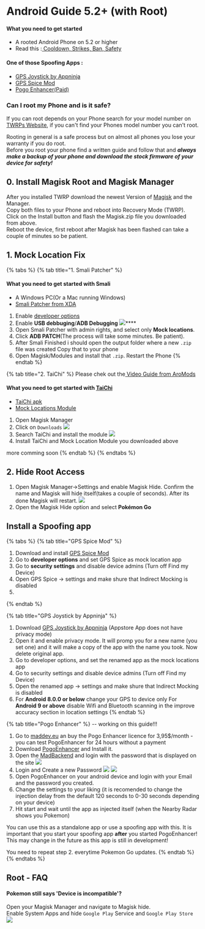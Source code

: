 # Android Guide 5.2+ \(with Root\)

#### What you need to get started

* A rooted Android Phone on 5.2 or higher
* Read this :[ Cooldown, Strikes, Ban, Safety](../links-faqs-error/cooldown-strikes-ban-safety.md)

#### One of those Spoofing Apps :

* [GPS Joystick by Appninja](http://gpsjoystick.theappninjas.com/faq/)
* [GPS Spice Mod](https://drive.google.com/file/d/1DVyQkLqkd9Oe-mKRJvz7SDBaC-E6FRJI/view)
* [Pogo Enhancer\(Paid\)](https://maddev.eu/shop/)

### Can I root my Phone and is it safe?

If you can root depends on your Phone search for your model number on [TWRPs Website](https://twrp.me/Devices/), if you can't find your Phones model number you can't root.

Rooting in general is a safe process but on almost all phones you  lose your warranty if you do root.  
Before you root your phone find a written guide and follow that and _**always make a backup of your phone and download the stock firmware of your device for safety!**_

## **0. Install Magisk Root and Magisk Manager**

After you installed TWRP download the newest Version of [Magisk](https://github.com/topjohnwu/Magisk/releases) and the Manager.  
Copy both files to your Phone and reboot into Recovery Mode \(TWRP\).  
Click on the Install button and flash the Magisk.zip file you downloaded from above.  
Reboot the device, first reboot after Magisk has been flashed can take a couple of minutes so be patient.

## 1. Mock Location Fix

{% tabs %}
{% tab title="1. Smali Patcher" %}
#### What you need to get started with Smali

* A Windows PC\(Or a Mac running Windows\)
* [Smali Patcher from XDA](https://forum.xda-developers.com/apps/magisk/module-smali-patcher-0-7-t3680053)



1. Enable [developer options](https://lmgtfy.com/?q=enable+developer+options+android&s=) 
2. Enable **USB debbuging**/**ADB Debugging**  ![](../.gitbook/assets/developeroptions.png)\*\*\*\*
3. Open Smali Patcher with admin rights, and select only **Mock locations**. 
4. Click **ADB PATCH**\(The process will take some minutes. Be patient\).
5. After Smali Finished i should open the output folder where a new `.zip` file was created Copy that to your phone
6. Open Magisk/Modules and install that `.zip`. Restart the Phone
{% endtab %}

{% tab title="2. TaiChi" %}
Please chek out the[ Video Guide from AroMods](https://www.youtube.com/watch?v=9pwFf2RKIVg)  


#### What you need to get started with [TaiChi](https://taichi.cool/)

* [TaiChi apk](https://taichi.cool/download.html)
* [Mock Locations Module](https://dl-xda.xposed.info/modules/com.brandonnalls.mockmocklocations_v6_bfa37e.apk)

1. Open Magisk Manager  
2. Click on `Downloads`  ![](../.gitbook/assets/1.download.png)
3. Search TaiChi and install the module  ![](../.gitbook/assets/2.installtaichi.png) 
4. Install TaiChi and Mock Location Module you downloaded above

more comming soon
{% endtab %}
{% endtabs %}

## 2. Hide Root Access

1. Open Magisk Manager-&gt;Settings and enable Magisk Hide. Confirm the name and Magisk will hide itself\(takes a couple of seconds\). After its done Magisk will restart. ![](../.gitbook/assets/hidemagisk.png) 
2. Open the Magisk Hide option and select **Pokémon Go**  

## Install a Spoofing app

{% tabs %}
{% tab title="GPS Spice Mod" %}
1. Download and install [GPS Spice Mod](https://drive.google.com/file/d/1DVyQkLqkd9Oe-mKRJvz7SDBaC-E6FRJI/view)
2. Go to **developer options** and set GPS Spice as mock location app
3. Go to **security settings** and disable device admins \(Turn off Find my Device\)
4. Open GPS Spice -&gt; settings and make shure that Indirect Mocking is disabled
5. 
{% endtab %}

{% tab title="GPS Joystick by Appninja" %}
1. Download [GPS Joystick by Appninja](http://gpsjoystick.theappninjas.com/faq/) \(Appstore App does not have privacy mode\)
2. Open it and enable privacy mode. It will promp you for a new name \(you set one\) and it will make a copy of the app with the name you took. Now delete original app.
3. Go to developer options, and set the renamed app as the mock locations app
4. Go to security settings and disable device admins \(Turn off Find my Device\)
5. Open the renamed app -&gt; settings and make shure that Indirect Mocking is disabled
6. For **Android 8.0.0 or below** change your GPS to device only  For **Android 9 or above** disable Wifi and Bluetooth scanning in the improve accuracy section in location settings
{% endtab %}

{% tab title="Pogo Enhancer" %}
-- working on this guide!!!

1. Go to [maddev.eu](https://maddev.eu/shop/) an buy the Pogo Enhancer licence for 3,95$/month     - you can test PogoEnhancer for 24 hours without a payment
2. Download [PogoEnhancer](https://maddev.eu/apk/PogoEnhancer.apk) and Install it.
3. Open the [MadBackend](https://tinyurl.com/mad-reauth) and login with the password that is displayed on the site ![](../.gitbook/assets/backend.png) 
4. Login and Create a new Password  ![](../.gitbook/assets/newpassword.png) ![](../.gitbook/assets/createpass.png) 
5. Open PogoEnhancer on your android device and login with your Email and the password you created.
6. Change the settings to your liking \(it is recomended to change the injection delay from the default 120 seconds to 0-30 seconds depending on your device\)
7. Hit start and wait until the app as injected itself \(when the Nearby Radar shows you Pokemon\)

You can use this as a standalone app or use a spoofing app with this. It is important that you start your spoofing app **after** you started PogoEnhancer! This may change in the future as this app is still in development!  
  
You need to repeat step 2. everytime Pokemon Go updates.
{% endtab %}
{% endtabs %}

##   



## Root - FAQ

#### Pokemon still says 'Device is incompatible'?

Open your Magisk Manager and navigate to Magisk hide.  
Enable System Apps and hide `Google Play` Service and `Google Play Store` ![](../.gitbook/assets/hidegapps.png) 

  


